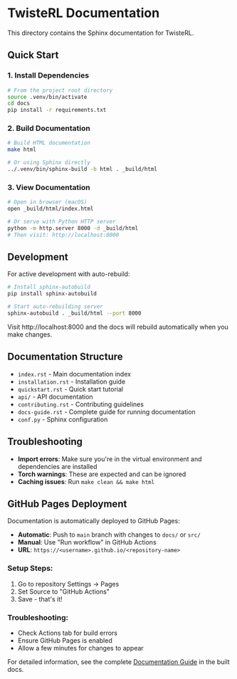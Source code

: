 # TwisteRL Documentation

This directory contains the Sphinx documentation for TwisteRL.

## Quick Start

### 1. Install Dependencies

```bash
# From the project root directory
source .venv/bin/activate
cd docs
pip install -r requirements.txt
```

### 2. Build Documentation

```bash
# Build HTML documentation
make html

# Or using Sphinx directly
../.venv/bin/sphinx-build -b html . _build/html
```

### 3. View Documentation

```bash
# Open in browser (macOS)
open _build/html/index.html

# Or serve with Python HTTP server
python -m http.server 8000 -d _build/html
# Then visit: http://localhost:8000
```

## Development

For active development with auto-rebuild:

```bash
# Install sphinx-autobuild
pip install sphinx-autobuild

# Start auto-rebuilding server
sphinx-autobuild . _build/html --port 8000
```

Visit http://localhost:8000 and the docs will rebuild automatically when you make changes.

## Documentation Structure

- `index.rst` - Main documentation index
- `installation.rst` - Installation guide
- `quickstart.rst` - Quick start tutorial
- `api/` - API documentation
- `contributing.rst` - Contributing guidelines
- `docs-guide.rst` - Complete guide for running documentation
- `conf.py` - Sphinx configuration

## Troubleshooting

- **Import errors**: Make sure you're in the virtual environment and dependencies are installed
- **Torch warnings**: These are expected and can be ignored
- **Caching issues**: Run `make clean && make html`

## GitHub Pages Deployment

Documentation is automatically deployed to GitHub Pages:

- **Automatic**: Push to `main` branch with changes to `docs/` or `src/`
- **Manual**: Use "Run workflow" in GitHub Actions
- **URL**: `https://<username>.github.io/<repository-name>`

### Setup Steps:
1. Go to repository Settings → Pages
2. Set Source to "GitHub Actions"
3. Save - that's it!

### Troubleshooting:
- Check Actions tab for build errors
- Ensure GitHub Pages is enabled
- Allow a few minutes for changes to appear

For detailed information, see the complete [Documentation Guide](docs-guide.rst) in the built docs.
